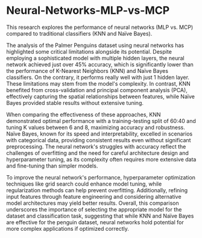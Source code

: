 # Neural-Networks-MLP-vs-MCP
This research explores the performance of neural networks (MLP vs. MCP) compared to traditional classifiers (KNN and Naïve Bayes).

The analysis of the Palmer Penguins dataset using neural networks has highlighted some critical
limitations alongside its potential. Despite employing a sophisticated model with multiple
hidden layers, the neural network achieved just over 45% accuracy, which is significantly lower
than the performance of K-Nearest Neighbors (KNN) and Naïve Bayes classifiers. On the
contrary, it performs really well with just 1 hidden layer. These limitations may stem from the
model's complexity. In contrast, KNN benefited from cross-validation and principal component
analysis (PCA), effectively capturing the spatial relationships between features, while Naïve
Bayes provided stable results without extensive tuning.

When comparing the effectiveness of these approaches, KNN demonstrated optimal
performance with a training-testing split of 60:40 and tuning K values between 6 and 8,
maximizing accuracy and robustness. Naïve Bayes, known for its speed and interpretability,
excelled in scenarios with categorical data, providing consistent results even without significant
preprocessing. The neural network's struggles with accuracy reflect the challenges of overfitting
and the need for careful architecture design and hyperparameter tuning, as its complexity often
requires more extensive data and fine-tuning than simpler models.

To improve the neural network's performance, hyperparameter optimization techniques like
grid search could enhance model tuning, while regularization methods can help prevent
overfitting. Additionally, refining input features through feature engineering and considering
alternative model architectures may yield better results. Overall, this comparison underscores
the importance of selecting the appropriate model for the dataset and classification task,
suggesting that while KNN and Naïve Bayes are effective for the penguin dataset, neural
networks hold potential for more complex applications if optimized correctly.

